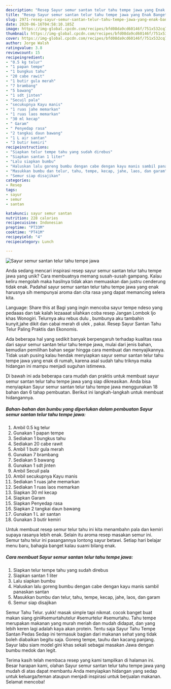 ```yaml
---
description: "Resep Sayur semur santan telur tahu tempe jawa yang Enak Banget"
title: "Resep Sayur semur santan telur tahu tempe jawa yang Enak Banget"
slug: 2971-resep-sayur-semur-santan-telur-tahu-tempe-jawa-yang-enak-banget
date: 2020-06-16T04:58:10.185Z
image: https://img-global.cpcdn.com/recipes/bfd08da9cd60146f/751x532cq70/sayur-semur-santan-telur-tahu-tempe-jawa-foto-resep-utama.jpg
thumbnail: https://img-global.cpcdn.com/recipes/bfd08da9cd60146f/751x532cq70/sayur-semur-santan-telur-tahu-tempe-jawa-foto-resep-utama.jpg
cover: https://img-global.cpcdn.com/recipes/bfd08da9cd60146f/751x532cq70/sayur-semur-santan-telur-tahu-tempe-jawa-foto-resep-utama.jpg
author: Jorge Walsh
ratingvalue: 3.8
reviewcount: 15
recipeingredient:
- "0.5 kg telur"
- "1 papan tempe"
- "1 bungkus tahu"
- "20 cabe rawit"
- "1 butir gula merah"
- "7 brambang"
- "5 bawang"
- "1 sdt jinten"
- "Secuil pala"
- "secukupnya Kayu manis"
- "1 ruas jahe memarkan"
- "1 ruas laos memarkan"
- "30 ml kecap"
- " Garam"
- " Penyedap rasa"
- "2 tangkai daun bawang"
- "1 L air santan"
- "3 butir kemiri"
recipeinstructions:
- "Siapkan telur tempe tahu yang sudah direbus"
- "Siapkan santan 1 liter"
- "Lalu siapkan bumbu"
- "Haluskan lalu goreng bumbu dengan cabe dengan kayu manis sambil panaskan santan"
- "Masukkan bumbu dan telur, tahu, tempe, kecap, jahe, laos, dan garam"
- "Semur siap disajikan"
categories:
- Resep
tags:
- sayur
- semur
- santan

katakunci: sayur semur santan 
nutrition: 228 calories
recipecuisine: Indonesian
preptime: "PT33M"
cooktime: "PT41M"
recipeyield: "4"
recipecategory: Lunch

---
```



![Sayur semur santan telur tahu tempe jawa](https://img-global.cpcdn.com/recipes/bfd08da9cd60146f/751x532cq70/sayur-semur-santan-telur-tahu-tempe-jawa-foto-resep-utama.jpg)

Anda sedang mencari inspirasi resep sayur semur santan telur tahu tempe jawa yang unik? Cara membuatnya memang susah-susah gampang. Kalau keliru mengolah maka hasilnya tidak akan memuaskan dan justru cenderung tidak enak. Padahal sayur semur santan telur tahu tempe jawa yang enak harusnya sih mempunyai aroma dan cita rasa yang dapat memancing selera kita.

Language: Share this at Bagi yang ingin mencoba sayur tempe ndeso yang pedaaas dan tak kalah lezaaaat silahkan coba resep Jangan Lombok Ijo khas Wonogiri. Telurnya aku rebus dulu , bumbunya aku tambahin kunyit,jahe dikit dan cabai merah di ulek , pakai. Resep Sayur Santan Tahu Telur Paling Praktis dan Ekonomis.

Ada beberapa hal yang sedikit banyak berpengaruh terhadap kualitas rasa dari sayur semur santan telur tahu tempe jawa, mulai dari jenis bahan, kemudian pemilihan bahan segar hingga cara membuat dan menyajikannya. Tidak usah pusing kalau hendak menyiapkan sayur semur santan telur tahu tempe jawa yang enak di rumah, karena asal sudah tahu triknya maka hidangan ini mampu menjadi suguhan istimewa.


Di bawah ini ada beberapa cara mudah dan praktis untuk membuat sayur semur santan telur tahu tempe jawa yang siap dikreasikan. Anda bisa menyiapkan Sayur semur santan telur tahu tempe jawa menggunakan 18 bahan dan 6 tahap pembuatan. Berikut ini langkah-langkah untuk membuat hidangannya.

<!--inarticleads1-->

##### Bahan-bahan dan bumbu yang diperlukan dalam pembuatan Sayur semur santan telur tahu tempe jawa:

1. Ambil 0.5 kg telur
1. Gunakan 1 papan tempe
1. Sediakan 1 bungkus tahu
1. Sediakan 20 cabe rawit
1. Ambil 1 butir gula merah
1. Gunakan 7 brambang
1. Sediakan 5 bawang
1. Gunakan 1 sdt jinten
1. Ambil Secuil pala
1. Ambil secukupnya Kayu manis
1. Sediakan 1 ruas jahe memarkan
1. Sediakan 1 ruas laos memarkan
1. Siapkan 30 ml kecap
1. Siapkan  Garam
1. Siapkan  Penyedap rasa
1. Siapkan 2 tangkai daun bawang
1. Gunakan 1 L air santan
1. Gunakan 3 butir kemiri


Untuk membuat resep semur telur tahu ini kita menambahn pala dan kemiri supaya rasanya lebih enak. Selain itu aroma resep masakan semur ini. Semur tahu telur ini pasangannya lontong sayur betawi. Setiap hari belajar menu baru, bahagia banget kalau suami bilang enak. 

<!--inarticleads2-->

##### Cara membuat Sayur semur santan telur tahu tempe jawa:

1. Siapkan telur tempe tahu yang sudah direbus
1. Siapkan santan 1 liter
1. Lalu siapkan bumbu
1. Haluskan lalu goreng bumbu dengan cabe dengan kayu manis sambil panaskan santan
1. Masukkan bumbu dan telur, tahu, tempe, kecap, jahe, laos, dan garam
1. Semur siap disajikan


Semur Tahu Telur. yukk! masak simple tapi nikmat. cocok banget buat makan siang gini#semurtahutelur #semurtelur #semurtahu. Tahu tempe merupakan makanan yang murah meriah dan mudah didapat, dan yang lebih keren lagi adalah kaya akan protein. Tentu saja Sayur Tahu Tempe Santan Pedas Sedap ini termasuk bagian dari makanan sehat yang tidak boleh diabaikan begitu saja. Goreng tempe, tauhu dan kacang panjang. Sayur labu siam model gini khas sekali sebagai masakan Jawa dengan bumbu medok dan legit. 

Terima kasih telah membaca resep yang kami tampilkan di halaman ini. Besar harapan kami, olahan Sayur semur santan telur tahu tempe jawa yang mudah di atas dapat membantu Anda menyiapkan hidangan yang sedap untuk keluarga/teman ataupun menjadi inspirasi untuk berjualan makanan. Selamat mencoba!
